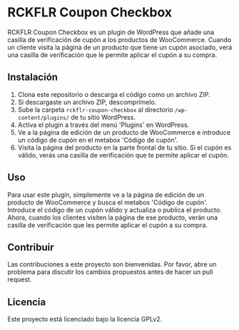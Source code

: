 # RCKFLR Coupon Checkbox

RCKFLR Coupon Checkbox es un plugin de WordPress que añade una casilla de verificación de cupón a los productos de WooCommerce. Cuando un cliente visita la página de un producto que tiene un cupón asociado, verá una casilla de verificación que le permite aplicar el cupón a su compra.

## Instalación

1. Clona este repositorio o descarga el código como un archivo ZIP.
2. Si descargaste un archivo ZIP, descomprímelo.
3. Sube la carpeta `rckflr-coupon-checkbox` al directorio `/wp-content/plugins/` de tu sitio WordPress.
4. Activa el plugin a través del menú 'Plugins' en WordPress.
5. Ve a la página de edición de un producto de WooCommerce e introduce un código de cupón en el metabox 'Código de cupón'.
6. Visita la página del producto en la parte frontal de tu sitio. Si el cupón es válido, verás una casilla de verificación que te permite aplicar el cupón.

## Uso

Para usar este plugin, simplemente ve a la página de edición de un producto de WooCommerce y busca el metabox 'Código de cupón'. Introduce el código de un cupón válido y actualiza o publica el producto. Ahora, cuando los clientes visiten la página de ese producto, verán una casilla de verificación que les permite aplicar el cupón a su compra.

## Contribuir

Las contribuciones a este proyecto son bienvenidas. Por favor, abre un problema para discutir los cambios propuestos antes de hacer un pull request.

## Licencia

Este proyecto está licenciado bajo la licencia GPLv2.
